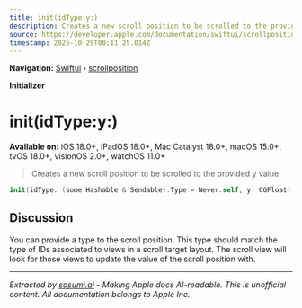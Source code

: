 ```yaml
---
title: init(idType:y:)
description: Creates a new scroll position to be scrolled to the provided y value.
source: https://developer.apple.com/documentation/swiftui/scrollposition/init(idtype:y:)
timestamp: 2025-10-29T00:11:25.014Z
---
```


**Navigation:** [Swiftui](/documentation/swiftui) › [scrollposition](/documentation/swiftui/scrollposition)

**Initializer**

# init(idType:y:)

**Available on:** iOS 18.0+, iPadOS 18.0+, Mac Catalyst 18.0+, macOS 15.0+, tvOS 18.0+, visionOS 2.0+, watchOS 11.0+

> Creates a new scroll position to be scrolled to the provided y value.

```swift
init(idType: (some Hashable & Sendable).Type = Never.self, y: CGFloat)
```

## Discussion

You can provide a type to the scroll position. This type should match the type of IDs associated to views in a scroll target layout. The scroll view will look for those views to update the value of the scroll position with.

---

*Extracted by [sosumi.ai](https://sosumi.ai) - Making Apple docs AI-readable.*
*This is unofficial content. All documentation belongs to Apple Inc.*

